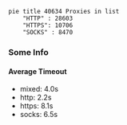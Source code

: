 
```mermaid
pie title 40634 Proxies in list
    "HTTP" : 28603
    "HTTPS": 10706
    "SOCKS" : 8470
```

### Some Info
#### Average Timeout

- mixed: 4.0s
- http: 2.2s
- https: 8.1s
- socks: 6.5s